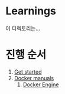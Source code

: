 # Learnings

이 디렉토리는...

# 진행 순서

1. [Get started](./get-started/README.md)
2. [Docker manuals](./docker-manuals/README.md)
    1. [Docker Engine](./docker-manuals/docker-engine/README.md)